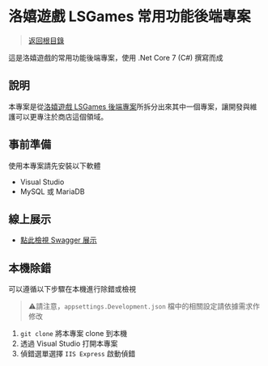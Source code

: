 # 洛嬉遊戲 LSGames 常用功能後端專案

> [返回根目錄](https://github.com/samuikaze/my-work-2023)

這是洛嬉遊戲的常用功能後端專案，使用 .Net Core 7 (C#) 撰寫而成

## 說明

本專案是從[洛嬉遊戲 LSGames 後端專案](https://github.com/samuikaze/my-work-2023-lsgame-backend)所拆分出來其中一個專案，讓開發與維護可以更專注於商店這個領域。

## 事前準備

使用本專案請先安裝以下軟體

- Visual Studio
- MySQL 或 MariaDB

## 線上展示

- [點此檢視 Swagger 展示](https://syskzworks.ddns.net/forwork/services/lsgamescommon/swagger/index.html)

## 本機除錯

可以遵循以下步驟在本機進行除錯或檢視

> ⚠️請注意，`appsettings.Development.json` 檔中的相關設定請依據需求作修改

1. `git clone` 將本專案 clone 到本機
2. 透過 Visual Studio 打開本專案
3. 偵錯選單選擇 `IIS Express` 啟動偵錯
